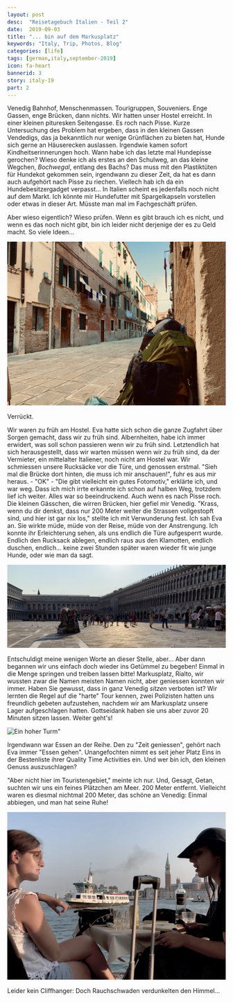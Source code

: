 ```yaml
---
layout: post
desc:  "Reisetagebuch Italien - Teil 2"
date:  2019-09-03
title: "... bin auf dem Markusplatz"
keywords: "Italy, Trip, Photos, Blog"
categories: [life]
tags: [german,italy,september-2019]
icon: fa-heart
bannerid: 3
story: italy-19
part: 2
---
```


Venedig Bahnhof, Menschenmassen. Tourigruppen, Souveniers. Enge Gassen, enge Brücken, dann nichts. Wir hatten unser Hostel erreicht. In einer kleinen pituresken Seitengasse. Es roch nach Pisse. Kurze Untersuchung des Problem hat ergeben, dass in den kleinen Gassen Vendedigs, das ja bekanntlich nur wenige Grünflächen zu bieten hat, Hunde sich gerne an Häuserecken auslassen. Irgendwie kamen sofort Kindheitserinnerungen hoch. Wann habe ich das letzte mal Hundepisse gerochen? Wieso denke ich als erstes an den Schulweg, an das kleine Wegchen, *Bochwegal*, entlang des Bachs? Das muss mit den Plastiktüten für Hundekot gekommen sein, irgendwann zu dieser Zeit, da hat es dann auch aufgehört nach Pisse zu riechen. Viellech hab ich da ein Hundebesitzergadget verpasst... In Italien scheint es jedenfalls noch nicht auf dem Markt. Ich könnte mir Hundefutter mit Spargelkapseln vorstellen oder etwas in dieser Art. Müsste man mal im Fachgeschäft prüfen.

Aber wieso eigentlich? Wieso prüfen. Wenn es gibt brauch ich es nicht, und wenn es das noch nicht gibt, bin ich leider nicht derjenige der es zu Geld macht. So viele Ideen...

![Erster Blick aufs Hostel](/static/assets/img/blog/2019-09-03-italy-pt2/Foto%2001.09.19%252C%2014%2035%2029.jpg)

Verrückt.

Wir waren zu früh am Hostel. Eva hatte sich schon die ganze Zugfahrt über Sorgen gemacht, dass wir zu früh sind. Albernheiten, habe ich immer erwidert, was soll schon passieren wenn wir zu früh sind. Letztendlich hat sich herausgestellt, dass wir warten müssen wenn wir zu früh sind, da der Vermieter, ein mittelalter Italiener, noch nicht am Hostel war. Wir schmiessen unsere Rucksäcke vor die Türe, und genossen erstmal. "Sieh mal die Brücke dort hinten, die muss ich mir anschauen!", fuhr es aus mir heraus. - "OK" - "Die gibt vielleicht ein gutes Fotomotiv," erklärte ich, und war weg. Dass ich mich irrte erkannte ich schon auf halben Weg, trotzdem lief ich weiter. Alles war so beeindruckend. Auch wenn es nach Pisse roch. Die kleinen Gässchen, die wirren Brücken, hier gefiel mir Venedig. "Krass, wenn du dir denkst, dass nur 200 Meter weiter die Strassen vollgestopft sind, und hier ist gar nix los," stellte ich mit Verwunderung fest. Ich sah Eva an. Sie wirkte müde, müde von der Reise, müde von der Anstrengung. Ich konnte ihr Erleichterung sehen, als uns endlich die Türe aufgesperrt wurde. Endlich den Rucksack ablegen, endlich raus aus den Klamotten, endlich duschen, endlich... keine zwei Stunden später waren wieder fit wie junge Hunde, oder wie man da sagt.

![Auf dem MarkusPlatz](/static/assets/img/blog/2019-09-03-italy-pt2/Foto%2001.09.19%252C%2017%2046%2037.jpg)

Entschuldigt meine wenigen Worte an dieser Stelle, aber... Aber dann begannen wir uns einfach doch wieder ins Getümmel zu begeben! Einmal in die Menge springen und treiben lassen bitte! Markusplatz, Rialto, wir wussten zwar die Namen meisten Namen nicht, aber geniessen konnten wir immer. Haben Sie gewusst, dass in ganz Venedig *sitzen* verboten ist? Wir lernten die Regel auf die "harte" Tour kennen, zwei Polizisten hatten uns freundlich gebeten aufzustehen, nachdem wir am Markusplatz unsere Lager aufgeschlagen hatten. Gottseidank haben sie uns aber zuvor 20 Minuten sitzen lassen. Weiter geht's!

![Ein hoher Turm"](/static/assets/img/blog/2019-09-03-italy-pt2/Foto%2001.09.19%252C%2017%2047%2012.jpg)

Irgendwann war Essen an der Reihe. Den zu "Zeit geniessen", gehört nach Eva immer "Essen gehen". Unangefochten nimmt es seit jeher Platz Eins in der Bestenliste ihrer Quality Time Activities ein. Und wer bin ich, den kleinen Genuss auszuschlagen?

"Aber nicht hier im Touristengebiet," meinte ich nur. Und, Gesagt, Getan, suchten wir uns ein feines Plätzchen am Meer. 200 Meter entfernt. Vielleicht waren es diesmal nichtmal 200 Meter, das schöne an Venedig: Einmal abbiegen, und man hat seine Ruhe!

![Romantische Rauchschwaden](/static/assets/img/blog/2019-09-03-italy-pt2/Foto%2001.09.19%252C%2018%2047%2012.jpg)

Leider kein Cliffhanger: Doch Rauchschwaden verdunkelten den Himmel... 